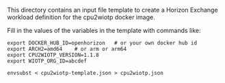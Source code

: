 This directory contains an input file template to create a Horizon Exchange workload definition for the cpu2wiotp docker image.

Fill in the values of the variables in the template with commands like:

```
export DOCKER_HUB_ID=openhorizon   # or your own docker hub id
export ARCH2=amd64    # or arm or arm64
export CPU2WIOTP_VERSION=1.1.8
export WIOTP_ORG_ID=abcdef

envsubst < cpu2wiotp-template.json > cpu2wiotp.json
```
